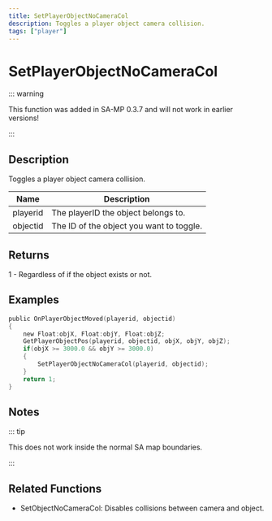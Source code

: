 ```yaml
---
title: SetPlayerObjectNoCameraCol
description: Toggles a player object camera collision.
tags: ["player"]
---
```


# SetPlayerObjectNoCameraCol

::: warning

This function was added in SA-MP 0.3.7 and will not work in earlier versions!

:::

## Description

Toggles a player object camera collision.

| Name     | Description                              |
| -------- | ---------------------------------------- |
| playerid | The playerID the object belongs to.      |
| objectid | The ID of the object you want to toggle. |

## Returns

1 - Regardless of if the object exists or not.

## Examples

```c
public OnPlayerObjectMoved(playerid, objectid)
{
    new Float:objX, Float:objY, Float:objZ;
    GetPlayerObjectPos(playerid, objectid, objX, objY, objZ);
    if(objX >= 3000.0 && objY >= 3000.0)
    {
        SetPlayerObjectNoCameraCol(playerid, objectid);
    }
    return 1;
}
```

## Notes

::: tip

This does not work inside the normal SA map boundaries.

:::

## Related Functions

- SetObjectNoCameraCol: Disables collisions between camera and object.
